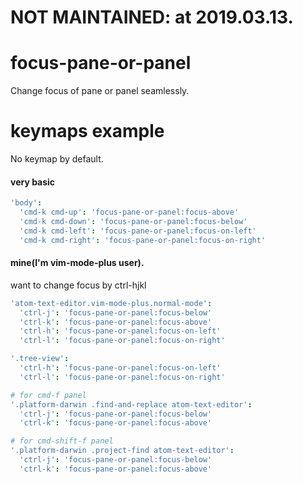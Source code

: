 # NOT MAINTAINED: at 2019.03.13.

# focus-pane-or-panel

Change focus of pane or panel seamlessly.

# keymaps example  

No keymap by default.  

#### very basic

```coffeescript
'body':
  'cmd-k cmd-up': 'focus-pane-or-panel:focus-above'
  'cmd-k cmd-down': 'focus-pane-or-panel:focus-below'
  'cmd-k cmd-left': 'focus-pane-or-panel:focus-on-left'
  'cmd-k cmd-right': 'focus-pane-or-panel:focus-on-right'
```

#### mine(I'm vim-mode-plus user).

want to change focus by ctrl-hjkl

```coffeescript
'atom-text-editor.vim-mode-plus.normal-mode':
  'ctrl-j': 'focus-pane-or-panel:focus-below'
  'ctrl-k': 'focus-pane-or-panel:focus-above'
  'ctrl-h': 'focus-pane-or-panel:focus-on-left'
  'ctrl-l': 'focus-pane-or-panel:focus-on-right'

'.tree-view':
  'ctrl-h': 'focus-pane-or-panel:focus-on-left'
  'ctrl-l': 'focus-pane-or-panel:focus-on-right'

# for cmd-f panel
'.platform-darwin .find-and-replace atom-text-editor':
  'ctrl-j': 'focus-pane-or-panel:focus-below'
  'ctrl-k': 'focus-pane-or-panel:focus-above'

# for cmd-shift-f panel
'.platform-darwin .project-find atom-text-editor':
  'ctrl-j': 'focus-pane-or-panel:focus-below'
  'ctrl-k': 'focus-pane-or-panel:focus-above'
```
